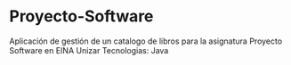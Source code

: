 # Proyecto-Software
Aplicación de gestión de un catalogo de libros para la asignatura Proyecto Software en EINA Unizar
Tecnologias: Java
